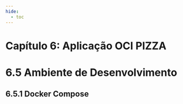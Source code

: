 ```yaml
---
hide:
  - toc
---
```


# Capítulo 6: Aplicação OCI PIZZA

# 6.5 Ambiente de Desenvolvimento

## 6.5.1 Docker Compose